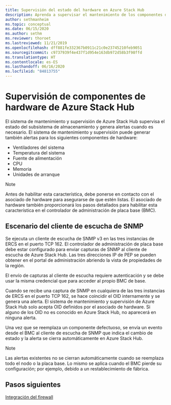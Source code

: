 ```yaml
---
title: Supervisión del estado del hardware en Azure Stack Hub
description: Aprenda a supervisar el mantenimiento de los componentes de hardware de Azure Stack Hub.
author: sethmanheim
ms.topic: conceptual
ms.date: 06/15/2020
ms.author: sethm
ms.reviewer: thoroet
ms.lastreviewed: 11/21/2019
ms.openlocfilehash: dff881fe332367b0911c21c0e23745210feb9051
ms.sourcegitcommit: c9737939f4e437f1d954e163db972d58b3f98ffd
ms.translationtype: HT
ms.contentlocale: es-ES
ms.lasthandoff: 06/16/2020
ms.locfileid: "84813755"
---
```

# <a name="monitor-azure-stack-hub-hardware-components"></a>Supervisión de componentes de hardware de Azure Stack Hub

El sistema de mantenimiento y supervisión de Azure Stack Hub supervisa el estado del subsistema de almacenamiento y genera alertas cuando es necesario. El sistema de mantenimiento y supervisión puede generar también alertas para los siguientes componentes de hardware:

- Ventiladores del sistema
- Temperatura del sistema
- Fuente de alimentación
- CPU
- Memoria
- Unidades de arranque

> [!NOTE]
> Antes de habilitar esta característica, debe ponerse en contacto con el asociado de hardware para asegurarse de que estén listas. El asociado de hardware también proporcionará los pasos detallados para habilitar esta característica en el controlador de administración de placa base (BMC).

## <a name="snmp-listener-scenario"></a>Escenario del cliente de escucha de SNMP

Se ejecuta un cliente de escucha de SNMP v3 en las tres instancias de ERCS en el puerto TCP 162. El controlador de administración de placa base debe estar configurado para enviar capturas de SNMP al cliente de escucha de Azure Stack Hub. Las tres direcciones IP de PEP se pueden obtener en el portal de administración abriendo la vista de propiedades de la región.

El envío de capturas al cliente de escucha requiere autenticación y se debe usar la misma credencial que para acceder al propio BMC de base.

Cuando se recibe una captura de SNMP en cualquiera de las tres instancias de ERCS en el puerto TCP 162, se hace coincidir el OID internamente y se genera una alerta. El sistema de mantenimiento y supervisión de Azure Stack Hub solo acepta OID definidos por el asociado de hardware. Si alguno de los OID no es conocido en Azure Stack Hub, no aparecerá en ninguna alerta.

Una vez que se reemplaza un componente defectuoso, se envía un evento desde el BMC al cliente de escucha de SNMP que indica el cambio de estado y la alerta se cierra automáticamente en Azure Stack Hub.

> [!NOTE]
> Las alertas existentes no se cierran automáticamente cuando se reemplaza todo el nodo o la placa base. Lo mismo se aplica cuando el BMC pierde su configuración; por ejemplo, debido a un restablecimiento de fábrica.

## <a name="next-steps"></a>Pasos siguientes

[Integración del firewall](azure-stack-firewall.md)
